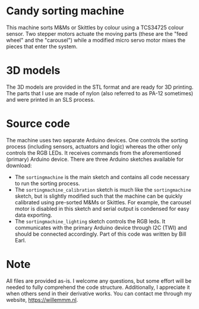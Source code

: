 # Candy sorting machine
This machine sorts M&Ms or Skittles by colour using a TCS34725 colour sensor. Two stepper motors actuate the moving parts (these are the "feed wheel" and the "carousel") while a modified micro servo motor mixes the pieces that enter the system.

# 3D models
The 3D models are provided in the STL format and are ready for 3D printing. The parts that I use are made of nylon (also referred to as PA-12 sometimes) and were printed in an SLS process.

# Source code
The machine uses two separate Arduino devices. One controls the sorting process (including sensors, actuators and logic) whereas the other only controls the RGB LEDs. It receives commands from the aforementioned (primary) Arduino device. There are three Arduino sketches available for download:

- The `sortingmachine` is the main sketch and contains all code necessary to run the sorting process.
- The `sortingmachine_calibration` sketch is much like the `sortingmachine` sketch, but is slightly modified such that the machine can be quickly calibrated using pre-sorted M&Ms or Skittles. For example, the carousel motor is disabled in this sketch and serial output is condensed for easy data exporting.
- The `sortingmachine_lighting` sketch controls the RGB leds. It communicates with the primary Arduino device through I2C (TWI) and should be connected accordingly. Part of this code was written by Bill Earl.

# Note
All files are provided as-is. I welcome any questions, but some effort will be needed to fully comprehend the code structure. Additionally, I appreciate it when others send in their derivative works. You can contact me through my website, https://willemmm.nl.